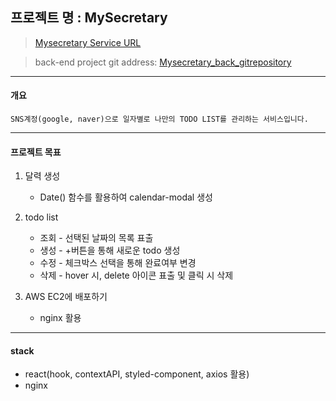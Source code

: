 ## 프로젝트 명 : MySecretary

> [Mysecretary Service URL](http://ec2-3-36-218-34.ap-northeast-2.compute.amazonaws.com/, 'project')

> back-end project git address: [Mysecretary_back_gitrepository](https://github.com/pgh7659/mini-mySecretary-backend)

---

#### 개요

```
SNS계정(google, naver)으로 일자별로 나만의 TODO LIST를 관리하는 서비스입니다.
```

---

#### 프로젝트 목표

1. 달력 생성

   - Date() 함수를 활용하여 calendar-modal 생성

2. todo list
   - 조회 - 선택된 날짜의 목록 표출
   - 생성 - +버튼을 통해 새로운 todo 생성
   - 수정 - 체크박스 선택을 통해 완료여부 변경
   - 삭제 - hover 시, delete 아이콘 표출 및 클릭 시 삭제
3. AWS EC2에 배포하기

   - nginx 활용

---

#### stack

- react(hook, contextAPI, styled-component, axios 활용)
- nginx
